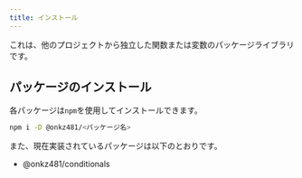 ```yaml
---
title: インストール
---
```


これは、他のプロジェクトから独立した関数または変数のパッケージライブラリです。

## パッケージのインストール

各パッケージは`npm`を使用してインストールできます。

```sh
npm i -D @onkz481/<パッケージ名>
```

また、現在実装されているパッケージは以下のとおりです。

- @onkz481/conditionals
